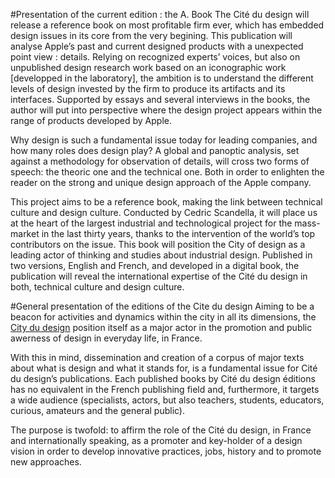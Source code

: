 #Presentation of the current edition : the A. Book
The Cité du design will release a reference book on most profitable firm ever, which has embedded design issues in its core from the very begining. This publication will analyse Apple’s past and current designed products with a unexpected point view : details. Relying on recognized experts’ voices, but also on unpublished design research work based on an iconographic work [developped in the laboratory], the ambition is to understand the different levels of design invested by the firm to produce its artifacts and its interfaces. Supported by essays and several interviews in the books, the author will put into perspective where the design project appears within the range of products developed by Apple. 

Why design is such a fundamental issue today for leading companies, and how many roles does design play? 
A global and panoptic analysis, set against a methodology for observation of details, will cross two forms of speech: the theoric one and the technical one. Both in order to enlighten the reader on the strong and unique design approach of the Apple company.

This project aims to be a reference book, making the link between technical culture and design culture. Conducted by Cedric Scandella, it will place us at the heart of the largest industrial and technological project for the mass-market in the last thirty years, thanks to the intervention of the world’s top contributors on the issue.
This book will position the City of design as a leading actor of thinking and studies about industrial design. Published in two versions, English and French, and developed in a digital book, the publication will reveal the international expertise of the Cité du design in both, technical culture and design culture.

#General presentation of the editions of the Cite du design
Aiming to be a beacon for activities and dynamics within the city in all its dimensions, the [City du design](http://www.citedudesign.com/fr/home/) position itself as a major actor in the promotion and public awerness of design in everyday life, in France.

With this in mind, dissemination and creation of a corpus of major texts about what is design and what it stands for, is a fundamental issue for Cité du design’s publications. Each published books by Cité du design éditions has no equivalent in the French publishing field and, furthermore, it targets a wide audience (specialists, actors, but also teachers, students, educators, curious, amateurs and the general public).

The purpose is twofold: to affirm the role of the Cité du design, in France and internationally speaking, as a promoter and key-holder of a design vision in order to develop innovative practices, jobs, history and to promote new approaches.
